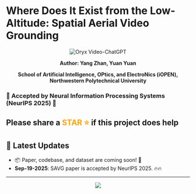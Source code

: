# Where Does It Exist from the Low-Altitude: Spatial Aerial Video Grounding
<p align="center">
    <img src="https://i.imgur.com/waxVImv.png" alt="Oryx Video-ChatGPT">
</p>



<div align="center">
<strong>Author: Yang Zhan, Yuan Yuan</strong>
  
<strong>School of Artificial Intelligence, OPtics, and ElectroNics (iOPEN), Northwestern Polytechnical University</strong>
</div>

### 🎉 Accepted by Neural Information Processing Systems (NeurIPS 2025) 🎉

## Please share a <font color='orange'>STAR ⭐</font> if this project does help


## 📢 Latest Updates
- 📦 Paper, codebase, and dataset are coming soon! 🚀
- **Sep-19-2025**: SAVG paper is accepted by NeurIPS 2025. 🔥🔥 
---



<div align="center">
  <img src="images/UAV-SVG.jpg"/>
</div>


